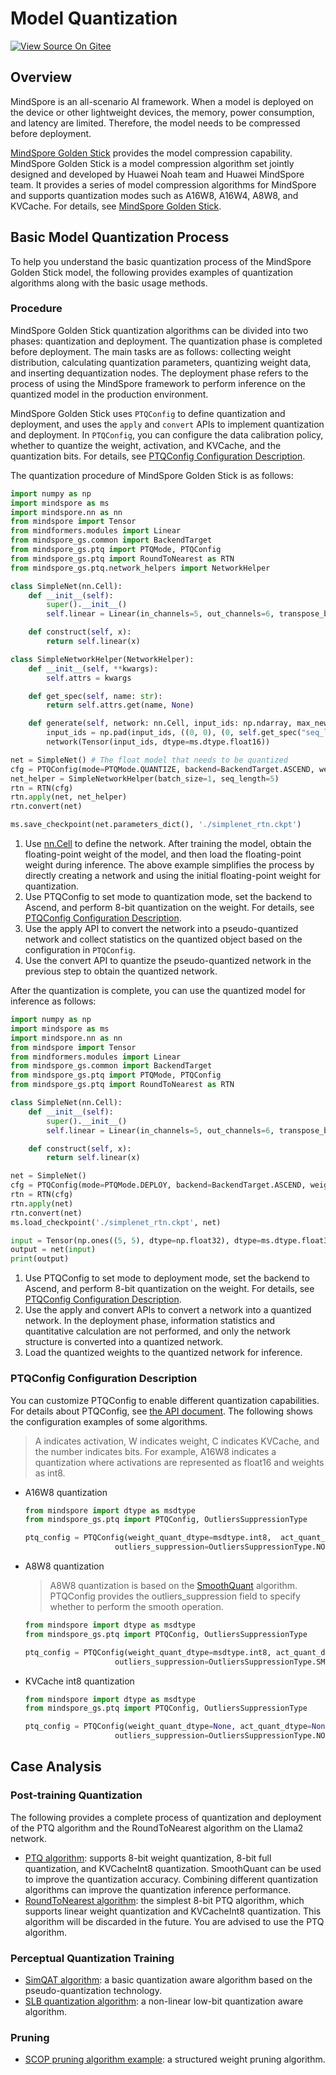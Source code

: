 # Model Quantization

[![View Source On Gitee](https://mindspore-website.obs.cn-north-4.myhuaweicloud.com/website-images/r2.6.0/resource/_static/logo_source_en.svg)](https://gitee.com/mindspore/docs/blob/r2.6.0/tutorials/source_en/model_infer/ms_infer/quantization.md)

## Overview

MindSpore is an all-scenario AI framework. When a model is deployed on the device or other lightweight devices, the memory, power consumption, and latency are limited. Therefore, the model needs to be compressed before deployment.

[MindSpore Golden Stick](https://www.mindspore.cn/golden_stick/docs/en/r1.1.0/index.html) provides the model compression capability. MindSpore Golden Stick is a model compression algorithm set jointly designed and developed by Huawei Noah team and Huawei MindSpore team. It provides a series of model compression algorithms for MindSpore and supports quantization modes such as A16W8, A16W4, A8W8, and KVCache. For details, see [MindSpore Golden Stick](https://www.mindspore.cn/golden_stick/docs/en/r1.1.0/index.html).

## Basic Model Quantization Process

To help you understand the basic quantization process of the MindSpore Golden Stick model, the following provides examples of quantization algorithms along with the basic usage methods.

### Procedure

MindSpore Golden Stick quantization algorithms can be divided into two phases: quantization and deployment. The quantization phase is completed before deployment. The main tasks are as follows: collecting weight distribution, calculating quantization parameters, quantizing weight data, and inserting dequantization nodes. The deployment phase refers to the process of using the MindSpore framework to perform inference on the quantized model in the production environment.

MindSpore Golden Stick uses `PTQConfig` to define quantization and deployment, and uses the `apply` and `convert` APIs to implement quantization and deployment. In `PTQConfig`, you can configure the data calibration policy, whether to quantize the weight, activation, and KVCache, and the quantization bits. For details, see [PTQConfig Configuration Description](#ptqconfig-configuration-description).

The quantization procedure of MindSpore Golden Stick is as follows:

```python
import numpy as np
import mindspore as ms
import mindspore.nn as nn
from mindspore import Tensor
from mindformers.modules import Linear
from mindspore_gs.common import BackendTarget
from mindspore_gs.ptq import PTQMode, PTQConfig
from mindspore_gs.ptq import RoundToNearest as RTN
from mindspore_gs.ptq.network_helpers import NetworkHelper

class SimpleNet(nn.Cell):
    def __init__(self):
        super().__init__()
        self.linear = Linear(in_channels=5, out_channels=6, transpose_b=True, bias_init="normal", weight_init="normal")

    def construct(self, x):
        return self.linear(x)

class SimpleNetworkHelper(NetworkHelper):
    def __init__(self, **kwargs):
        self.attrs = kwargs

    def get_spec(self, name: str):
        return self.attrs.get(name, None)

    def generate(self, network: nn.Cell, input_ids: np.ndarray, max_new_tokens=1, **kwargs):
        input_ids = np.pad(input_ids, ((0, 0), (0, self.get_spec("seq_length") - input_ids.shape[1])), 'constant', constant_values=0)
        network(Tensor(input_ids, dtype=ms.dtype.float16))

net = SimpleNet() # The float model that needs to be quantized
cfg = PTQConfig(mode=PTQMode.QUANTIZE, backend=BackendTarget.ASCEND, weight_quant_dtype=ms.dtype.int8)
net_helper = SimpleNetworkHelper(batch_size=1, seq_length=5)
rtn = RTN(cfg)
rtn.apply(net, net_helper)
rtn.convert(net)

ms.save_checkpoint(net.parameters_dict(), './simplenet_rtn.ckpt')
```

1. Use [nn.Cell](https://www.mindspore.cn/docs/en/r2.0/api_python/nn/mindspore.nn.Cell.html) to define the network. After training the model, obtain the floating-point weight of the model, and then load the floating-point weight during inference. The above example simplifies the process by directly creating a network and using the initial floating-point weight for quantization.
2. Use PTQConfig to set mode to quantization mode, set the backend to Ascend, and perform 8-bit quantization on the weight. For details, see [PTQConfig Configuration Description](#ptqconfig-configuration-description).
3. Use the apply API to convert the network into a pseudo-quantized network and collect statistics on the quantized object based on the configuration in `PTQConfig`.
4. Use the convert API to quantize the pseudo-quantized network in the previous step to obtain the quantized network.

After the quantization is complete, you can use the quantized model for inference as follows:

```python
import numpy as np
import mindspore as ms
import mindspore.nn as nn
from mindspore import Tensor
from mindformers.modules import Linear
from mindspore_gs.common import BackendTarget
from mindspore_gs.ptq import PTQMode, PTQConfig
from mindspore_gs.ptq import RoundToNearest as RTN

class SimpleNet(nn.Cell):
    def __init__(self):
        super().__init__()
        self.linear = Linear(in_channels=5, out_channels=6, transpose_b=True, bias_init="normal", weight_init="normal")

    def construct(self, x):
        return self.linear(x)

net = SimpleNet()
cfg = PTQConfig(mode=PTQMode.DEPLOY, backend=BackendTarget.ASCEND, weight_quant_dtype=ms.dtype.int8)
rtn = RTN(cfg)
rtn.apply(net)
rtn.convert(net)
ms.load_checkpoint('./simplenet_rtn.ckpt', net)

input = Tensor(np.ones((5, 5), dtype=np.float32), dtype=ms.dtype.float32)
output = net(input)
print(output)
```

1. Use PTQConfig to set mode to deployment mode, set the backend to Ascend, and perform 8-bit quantization on the weight. For details, see [PTQConfig Configuration Description](#ptqconfig-configuration-description).
2. Use the apply and convert APIs to convert a network into a quantized network. In the deployment phase, information statistics and quantitative calculation are not performed, and only the network structure is converted into a quantized network.
3. Load the quantized weights to the quantized network for inference.

### PTQConfig Configuration Description

You can customize PTQConfig to enable different quantization capabilities. For details about PTQConfig, see [the API document](https://www.mindspore.cn/golden_stick/docs/en/r1.1.0/ptq/mindspore_gs.ptq.PTQConfig.html#mindspore_gs.ptq.PTQConfig). The following shows the configuration examples of some algorithms.

> A indicates activation, W indicates weight, C indicates KVCache, and the number indicates bits. For example, A16W8 indicates a quantization where activations are represented as float16 and weights as int8.

- A16W8 quantization

    ```python
    from mindspore import dtype as msdtype
    from mindspore_gs.ptq import PTQConfig, OutliersSuppressionType

    ptq_config = PTQConfig(weight_quant_dtype=msdtype.int8,  act_quant_dtype=None,  kvcache_quant_dtype=None,
                        outliers_suppression=OutliersSuppressionType.NONE)
    ```

- A8W8 quantization

    > A8W8 quantization is based on the [SmoothQuant](https://gitcode.com/gh_mirrors/smo/smoothquant/overview) algorithm. PTQConfig provides the outliers_suppression field to specify whether to perform the smooth operation.

    ```python
    from mindspore import dtype as msdtype
    from mindspore_gs.ptq import PTQConfig, OutliersSuppressionType

    ptq_config = PTQConfig(weight_quant_dtype=msdtype.int8, act_quant_dtype=msdtype.int8, kvcache_quant_dtype=None,
                        outliers_suppression=OutliersSuppressionType.SMOOTH)
    ```

- KVCache int8 quantization

    ```python
    from mindspore import dtype as msdtype
    from mindspore_gs.ptq import PTQConfig, OutliersSuppressionType

    ptq_config = PTQConfig(weight_quant_dtype=None, act_quant_dtype=None, kvcache_quant_dtype=msdtype.int8,
                        outliers_suppression=OutliersSuppressionType.NONE)
    ```

## Case Analysis

### Post-training Quantization

The following provides a complete process of quantization and deployment of the PTQ algorithm and the RoundToNearest algorithm on the Llama2 network.

- [PTQ algorithm](https://www.mindspore.cn/golden_stick/docs/en/r1.1.0/ptq/ptq.html): supports 8-bit weight quantization, 8-bit full quantization, and KVCacheInt8 quantization. SmoothQuant can be used to improve the quantization accuracy. Combining different quantization algorithms can improve the quantization inference performance.
- [RoundToNearest algorithm](https://www.mindspore.cn/golden_stick/docs/en/r1.1.0/ptq/round_to_nearest.html): the simplest 8-bit PTQ algorithm, which supports linear weight quantization and KVCacheInt8 quantization. This algorithm will be discarded in the future. You are advised to use the PTQ algorithm.

### Perceptual Quantization Training

- [SimQAT algorithm](https://www.mindspore.cn/golden_stick/docs/en/r1.1.0/quantization/simulated_quantization.html): a basic quantization aware algorithm based on the pseudo-quantization technology.
- [SLB quantization algorithm](https://www.mindspore.cn/golden_stick/docs/en/r1.1.0/quantization/slb.html): a non-linear low-bit quantization aware algorithm.

### Pruning

- [SCOP pruning algorithm example](https://www.mindspore.cn/golden_stick/docs/en/r1.1.0/pruner/scop.html): a structured weight pruning algorithm.
